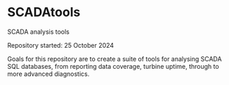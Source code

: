 # SCADAtools
SCADA analysis tools

Repository started: 25 October 2024

Goals for this repository are to create a suite of tools for analysing SCADA SQL databases, from reporting data coverage, turbine uptime, through to more advanced diagnostics.


